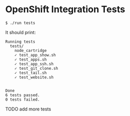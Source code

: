 # OpenShift Integration Tests

    $ ./run tests

It should print: 

    Running tests
      tests/
        node_cartridge
        ✓ test_app_show.sh
        ✓ test_apps.sh
        ✓ test_app_ssh.sh
        ✓ test_git_clone.sh
        ✓ test_tail.sh
        ✓ test_website.sh


    Done
    6 tests passed.
    0 tests failed.

TODO add more tests

